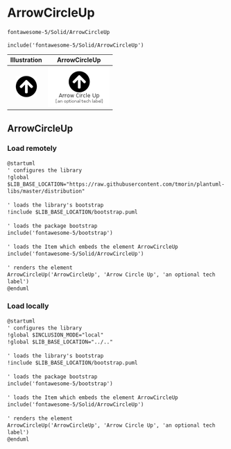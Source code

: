 # ArrowCircleUp


```text
fontawesome-5/Solid/ArrowCircleUp
```

```text
include('fontawesome-5/Solid/ArrowCircleUp')
```



| Illustration | ArrowCircleUp |
| :---: | :---: |
| ![illustration for Illustration](../../fontawesome-5/Solid/ArrowCircleUp.png) | ![illustration for ArrowCircleUp](../../fontawesome-5/Solid/ArrowCircleUp.Local.png) |




## ArrowCircleUp

### Load remotely
```plantuml
@startuml
' configures the library
!global $LIB_BASE_LOCATION="https://raw.githubusercontent.com/tmorin/plantuml-libs/master/distribution"

' loads the library's bootstrap
!include $LIB_BASE_LOCATION/bootstrap.puml

' loads the package bootstrap
include('fontawesome-5/bootstrap')

' loads the Item which embeds the element ArrowCircleUp
include('fontawesome-5/Solid/ArrowCircleUp')

' renders the element
ArrowCircleUp('ArrowCircleUp', 'Arrow Circle Up', 'an optional tech label')
@enduml
```

### Load locally
```plantuml
@startuml
' configures the library
!global $INCLUSION_MODE="local"
!global $LIB_BASE_LOCATION="../.."

' loads the library's bootstrap
!include $LIB_BASE_LOCATION/bootstrap.puml

' loads the package bootstrap
include('fontawesome-5/bootstrap')

' loads the Item which embeds the element ArrowCircleUp
include('fontawesome-5/Solid/ArrowCircleUp')

' renders the element
ArrowCircleUp('ArrowCircleUp', 'Arrow Circle Up', 'an optional tech label')
@enduml
```


